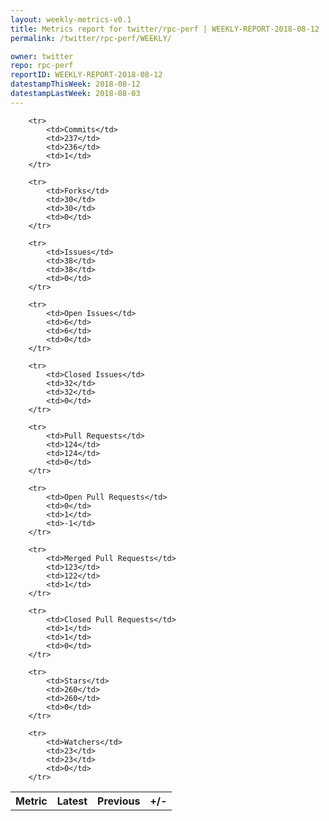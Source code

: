 ```yaml
---
layout: weekly-metrics-v0.1
title: Metrics report for twitter/rpc-perf | WEEKLY-REPORT-2018-08-12
permalink: /twitter/rpc-perf/WEEKLY/

owner: twitter
repo: rpc-perf
reportID: WEEKLY-REPORT-2018-08-12
datestampThisWeek: 2018-08-12
datestampLastWeek: 2018-08-03
---
```




<table style="width: 100%;">
    <tr>
        <th>Metric</th>
        <th>Latest</th>
        <th>Previous</th>
        <th>+/-</th>
    </tr>

        <tr>
            <td>Commits</td>
            <td>237</td>
            <td>236</td>
            <td>1</td>
        </tr>
        
        <tr>
            <td>Forks</td>
            <td>30</td>
            <td>30</td>
            <td>0</td>
        </tr>
        
        <tr>
            <td>Issues</td>
            <td>38</td>
            <td>38</td>
            <td>0</td>
        </tr>
        
        <tr>
            <td>Open Issues</td>
            <td>6</td>
            <td>6</td>
            <td>0</td>
        </tr>
        
        <tr>
            <td>Closed Issues</td>
            <td>32</td>
            <td>32</td>
            <td>0</td>
        </tr>
        
        <tr>
            <td>Pull Requests</td>
            <td>124</td>
            <td>124</td>
            <td>0</td>
        </tr>
        
        <tr>
            <td>Open Pull Requests</td>
            <td>0</td>
            <td>1</td>
            <td>-1</td>
        </tr>
        
        <tr>
            <td>Merged Pull Requests</td>
            <td>123</td>
            <td>122</td>
            <td>1</td>
        </tr>
        
        <tr>
            <td>Closed Pull Requests</td>
            <td>1</td>
            <td>1</td>
            <td>0</td>
        </tr>
        
        <tr>
            <td>Stars</td>
            <td>260</td>
            <td>260</td>
            <td>0</td>
        </tr>
        
        <tr>
            <td>Watchers</td>
            <td>23</td>
            <td>23</td>
            <td>0</td>
        </tr>
        
</table>
